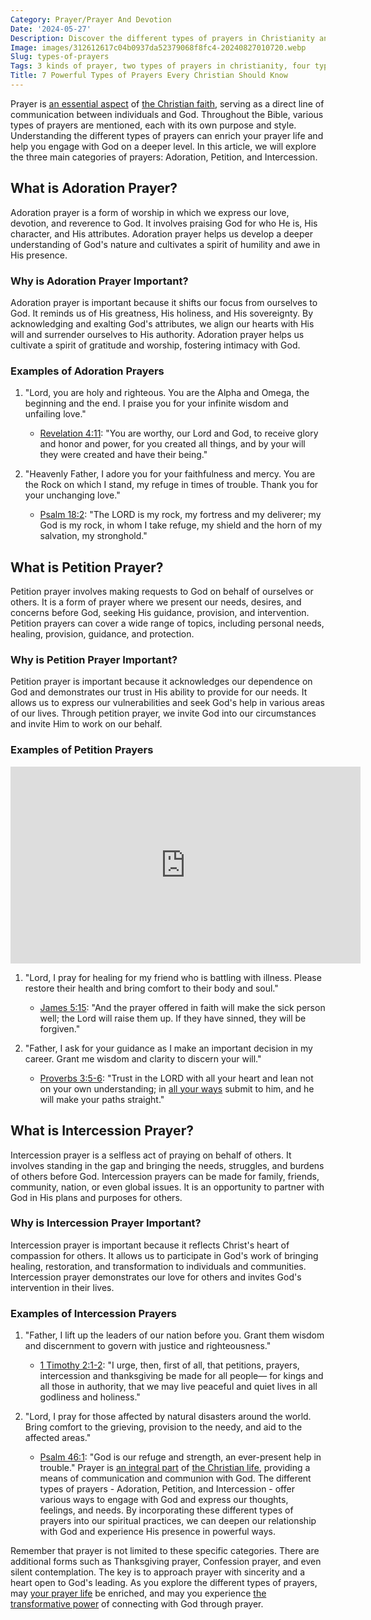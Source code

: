 ```yaml
---
Category: Prayer/Prayer And Devotion
Date: '2024-05-27'
Description: Discover the different types of prayers in Christianity and Catholicism. Explore four distinct forms of prayer and learn how they can deepen your spiritual connection.
Image: images/312612617c04b0937da52379068f8fc4-20240827010720.webp
Slug: types-of-prayers
Tags: 3 kinds of prayer, two types of prayers in christianity, four types of prayer catholic, prayer styles, 4 types of prayer examples, kinds of prayer catholic, forms of prayer catholic, 4 types of prayer catholic, types of prayer catholic, form of prayers, what are the 4 types of prayer
Title: 7 Powerful Types of Prayers Every Christian Should Know
---
```


Prayer is [an essential aspect](/scripture-on-prayer-and-supplication) of [the Christian faith](/discover-the-meaning-of-being-a-christian-ultimate-guide-for-believers), serving as a direct line of communication between individuals and God. Throughout the Bible, various types of prayers are mentioned, each with its own purpose and style. Understanding the different types of prayers can enrich your prayer life and help you engage with God on a deeper level. In this article, we will explore the three main categories of prayers: Adoration, Petition, and Intercession.

## What is Adoration Prayer?

Adoration prayer is a form of worship in which we express our love, devotion, and reverence to God. It involves praising God for who He is, His character, and His attributes. Adoration prayer helps us develop a deeper understanding of God's nature and cultivates a spirit of humility and awe in His presence.

### Why is Adoration Prayer Important?

Adoration prayer is important because it shifts our focus from ourselves to God. It reminds us of His greatness, His holiness, and His sovereignty. By acknowledging and exalting God's attributes, we align our hearts with His will and surrender ourselves to His authority. Adoration prayer helps us cultivate a spirit of gratitude and worship, fostering intimacy with God.

### Examples of Adoration Prayers

1. "Lord, you are holy and righteous. You are the Alpha and Omega, the beginning and the end. I praise you for your infinite wisdom and unfailing love."
   - [Revelation 4:11](https://www.bibleref.com/Revelation/4/Revelation-4-11.html): "You are worthy, our Lord and God, to receive glory and honor and power, for you created all things, and by your will they were created and have their being."

2. "Heavenly Father, I adore you for your faithfulness and mercy. You are the Rock on which I stand, my refuge in times of trouble. Thank you for your unchanging love."
   - [Psalm 18:2](https://www.bibleref.com/Psalm/18/Psalm-18-2.html): "The LORD is my rock, my fortress and my deliverer; my God is my rock, in whom I take refuge, my shield and the horn of my salvation, my stronghold."

## What is Petition Prayer?

Petition prayer involves making requests to God on behalf of ourselves or others. It is a form of prayer where we present our needs, desires, and concerns before God, seeking His guidance, provision, and intervention. Petition prayers can cover a wide range of topics, including personal needs, healing, provision, guidance, and protection.

### Why is Petition Prayer Important?

Petition prayer is important because it acknowledges our dependence on God and demonstrates our trust in His ability to provide for our needs. It allows us to express our vulnerabilities and seek God's help in various areas of our lives. Through petition prayer, we invite God into our circumstances and invite Him to work on our behalf.

### Examples of Petition Prayers


<iframe width="560" height="315" src="https://www.youtube.com/embed/GFngUXoId-w" frameborder="0" allow="autoplay; encrypted-media" allowfullscreen></iframe>


1. "Lord, I pray for healing for my friend who is battling with illness. Please restore their health and bring comfort to their body and soul."
   - [James 5:15](https://www.bibleref.com/James/5/James-5-15.html): "And the prayer offered in faith will make the sick person well; the Lord will raise them up. If they have sinned, they will be forgiven."

2. "Father, I ask for your guidance as I make an important decision in my career. Grant me wisdom and clarity to discern your will."
   - [Proverbs 3:5-6](https://www.bibleref.com/Proverbs/3/Proverbs-3-5.html): "Trust in the LORD with all your heart and lean not on your own understanding; in [all your ways](/pray-for-resilience) submit to him, and he will make your paths straight."

## What is Intercession Prayer?

Intercession prayer is a selfless act of praying on behalf of others. It involves standing in the gap and bringing the needs, struggles, and burdens of others before God. Intercession prayers can be made for family, friends, community, nation, or even global issues. It is an opportunity to partner with God in His plans and purposes for others.

### Why is Intercession Prayer Important?

Intercession prayer is important because it reflects Christ's heart of compassion for others. It allows us to participate in God's work of bringing healing, restoration, and transformation to individuals and communities. Intercession prayer demonstrates our love for others and invites God's intervention in their lives.

### Examples of Intercession Prayers

1. "Father, I lift up the leaders of our nation before you. Grant them wisdom and discernment to govern with justice and righteousness."
   - [1 Timothy 2:1-2](https://www.bibleref.com/1-Timothy/2/1-Timothy-2-1.html): "I urge, then, first of all, that petitions, prayers, intercession and thanksgiving be made for all people— for kings and all those in authority, that we may live peaceful and quiet lives in all godliness and holiness."

2. "Lord, I pray for those affected by natural disasters around the world. Bring comfort to the grieving, provision to the needy, and aid to the affected areas."
   - [Psalm 46:1](https://www.bibleref.com/Psalm/46/Psalm-46-1.html): "God is our refuge and strength, an ever-present help in trouble."
Prayer is [an integral part](/resisting-gender-confusion) of [the Christian life](/unveiling-the-power-of-scripture-deep-dive-biblical-teachings-holy-spirit), providing a means of communication and communion with God. The different types of prayers - Adoration, Petition, and Intercession - offer various ways to engage with God and express our thoughts, feelings, and needs. By incorporating these different types of prayers into our spiritual practices, we can deepen our relationship with God and experience His presence in powerful ways.

Remember that prayer is not limited to these specific categories. There are additional forms such as Thanksgiving prayer, Confession prayer, and even silent contemplation. The key is to approach prayer with sincerity and a heart open to God's leading. As you explore the different types of prayers, may [your prayer life](/transformative-power-of-christian-prayer-comprehensive-guide) be enriched, and may you experience [the transformative power](/uncovering-the-divine-journey-of-jesus-exploring-the-life-of-christ) of connecting with God through prayer.